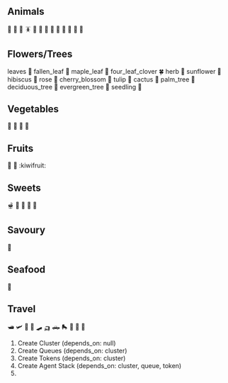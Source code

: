 ## Animals

:moose:
:donkey:
:jellyfish:
:cockroach:
:bison:
:beaver:
:flamingo:
:skunk:
:orangutan:
:swan:
:hippopotamus:
:peacock:
:llama:

## Flowers/Trees

leaves :leaves:
fallen_leaf :fallen_leaf:
maple_leaf :maple_leaf:
four_leaf_clover :four_leaf_clover:
herb :herb:
sunflower :sunflower:
hibiscus :hibiscus:
rose :rose:
cherry_blossom :cherry_blossom:
tulip :tulip:
cactus :cactus:
palm_tree :palm_tree:
deciduous_tree :deciduous_tree:
evergreen_tree :evergreen_tree:
seedling :seedling:

## Vegetables

:onion:
:garlic:
:broccoli:
:carrot:

## Fruits

:mango:
:coconut:
:kiwifruit:

## Sweets

:fondue:
:waffle:
:cupcake:
:bagel:
:moon_cake:

## Savoury

:dumpling:

## Seafood

:crab:

## Travel

:motor_boat:
:small_airplane:
:motor_scooter:
:canoe:
:skateboard:
:auto_rickshaw:
:pickup_truck:
:roller_skate:
:car:
:bus:
:train:

1. Create Cluster (depends_on: null)
2. Create Queues (depends_on: cluster)
3. Create Tokens (depends_on: cluster)
4. Create Agent Stack (depends_on: cluster, queue, token)
5.
